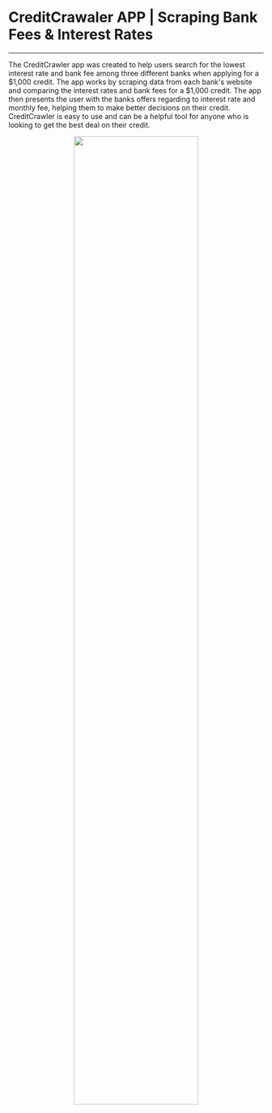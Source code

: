 # CreditCrawaler APP | Scraping Bank Fees & Interest Rates
---

The CreditCrawler app was created to help users search for the lowest interest rate and bank fee among three different banks when applying for a $1,000 credit. The app works by scraping data from each bank's website and comparing the interest rates and bank fees for a $1,000 credit. The app then presents the user with the banks offers regarding to interest rate and monthly fee, helping them to make better decisions on their credit. CreditCrawler is easy to use and can be a helpful tool for anyone who is looking to get the best deal on their credit.


<p align="center">
 <img src="C:\Users\calni\OneDrive\Pictures\Capturas de pantalla\CreditCrawlerAppGui.png" width=70% height=70%>
</p>

